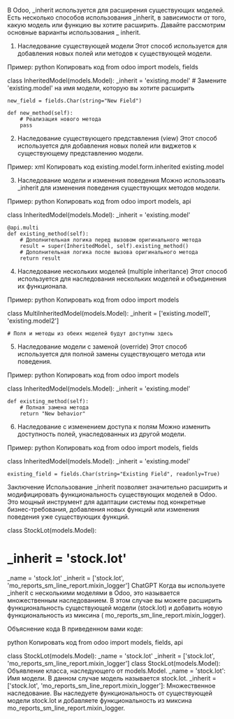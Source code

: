 В Odoo, _inherit используется для расширения существующих моделей. Есть несколько способов использования _inherit, в
зависимости от того, какую модель или функцию вы хотите расширить. Давайте рассмотрим основные варианты использования _
inherit.

1. Наследование существующей модели
   Этот способ используется для добавления новых полей или методов к существующей модели.

Пример:
python
Копировать код
from odoo import models, fields

class InheritedModel(models.Model):
_inherit = 'existing.model' # Замените 'existing.model' на имя модели, которую вы хотите расширить

    new_field = fields.Char(string="New Field")

    def new_method(self):
        # Реализация нового метода
        pass

2. Наследование существующего представления (view)
   Этот способ используется для добавления новых полей или виджетов к существующему представлению модели.

Пример:
xml
Копировать код
<odoo>
<record id="view_inherited_form" model="ir.ui.view">
<field name="name">existing.model.form.inherited</field>
<field name="model">existing.model</field>
<field name="inherit_id" ref="existing_module.view_existing_model_form"/>
<field name="arch" type="xml">
<xpath expr="//field[@name='field_name']" position="after">
<field name="new_field"/>
</xpath>
</field>
</record>
</odoo>

3. Наследование модели и изменения поведения
   Можно использовать _inherit для изменения поведения существующих методов модели.

Пример:
python
Копировать код
from odoo import models, api

class InheritedModel(models.Model):
_inherit = 'existing.model'

    @api.multi
    def existing_method(self):
        # Дополнительная логика перед вызовом оригинального метода
        result = super(InheritedModel, self).existing_method()
        # Дополнительная логика после вызова оригинального метода
        return result

4. Наследование нескольких моделей (multiple inheritance)
   Этот способ используется для наследования нескольких моделей и объединения их функционала.

Пример:
python
Копировать код
from odoo import models

class MultiInheritedModel(models.Model):
_inherit = ['existing.model1', 'existing.model2']

    # Поля и методы из обеих моделей будут доступны здесь

5. Наследование модели с заменой (override)
   Этот способ используется для полной замены существующего метода или поведения.

Пример:
python
Копировать код
from odoo import models

class InheritedModel(models.Model):
_inherit = 'existing.model'

    def existing_method(self):
        # Полная замена метода
        return "New behavior"

6. Наследование с изменением доступа к полям
   Можно изменить доступность полей, унаследованных из другой модели.

Пример:
python
Копировать код
from odoo import models, fields

class InheritedModel(models.Model):
_inherit = 'existing.model'

    existing_field = fields.Char(string="Existing Field", readonly=True)

Заключение
Использование _inherit позволяет значительно расширить и модифицировать функциональность существующих моделей в Odoo.
Это мощный инструмент для адаптации системы под конкретные бизнес-требования, добавления новых функций или изменения
поведения уже существующих функций.

class StockLot(models.Model):
# _inherit = 'stock.lot'
_name = 'stock.lot'
_inherit = ['stock.lot', 'mo_reports_sm_line_report.mixin_logger']
ChatGPT
Когда вы используете _inherit с несколькими моделями в Odoo, это называется множественным наследованием. В этом случае
вы можете расширить функциональность существующей модели (stock.lot) и добавить новую функциональность из миксина (
mo_reports_sm_line_report.mixin_logger).

Объяснение кода
В приведенном вами коде:

python
Копировать код
from odoo import models, fields, api

class StockLot(models.Model):
_name = 'stock.lot'
_inherit = ['stock.lot', 'mo_reports_sm_line_report.mixin_logger']
class StockLot(models.Model): Объявление класса, наследующего от models.Model.
_name = 'stock.lot': Имя модели. В данном случае модель называется stock.lot.
_inherit = ['stock.lot', 'mo_reports_sm_line_report.mixin_logger']: Множественное наследование. Вы наследуете
функциональность от существующей модели stock.lot и добавляете функциональность из миксина
mo_reports_sm_line_report.mixin_logger.
